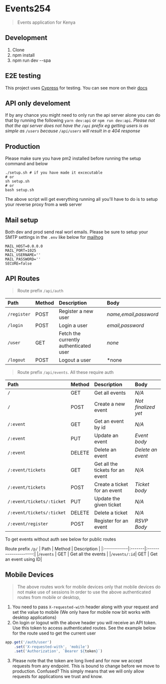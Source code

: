 # Events254
> Events application for Kenya

## Development 
1. Clone
2. npm install
3. npm run dev --spa

## E2E testing
This project uses [Cypress](https://cypress.io) for testing. You can see more on their [docs](https://docs.cypress.io)

## API only develoment
If by any chance you might need to only run the api server alone you can do that by running the following
`yarn dev:api` or `npm run dev:api`.
 *Please not that the api server does not have the `/api` prefix eg getting users is as simple as `/users` because `/api/users` will result in a 404 response*

## Production
Please make sure you have pm2 installed before running the setup command and below
```shell
./setup.sh # if you have made it excecutable
# or
sh setup.sh
# or
bash setup.sh
```
The above script will get everything running all you'll have to do is to setup your reverse proxy from a web server

## Mail setup
Both dev and prod send real worl emails. Please be sure to setup your SMTP settings in the `.env` like below for [mailhog](https://github.com/mailhog)
```
MAIL_HOST=0.0.0.0
MAIL_PORT=1025
MAIL_USERNAME=''
MAIL_PASSWORD=''
SECURE=false

```

## API Routes
> Route prefix `/api/auth`

| Path       | Method | Description                            | Body                |
|:-----------|:-------|:---------------------------------------|:--------------------|
|`/register` | POST   | Register a new user                    |*name,email,password*|
|`/login`    | POST   | Login a user                           |*email,password*     |
|`/user`     | GET    | Fetch the currently authenticated user |*none*               |
|`/logout`   | POST   | Logout a user                          |*none                |

> Route prefix `/api/events`. All these require auth

| Path                      | Method | Description                      | Body                |
|:--------------------------|:-------|:---------------------------------|:--------------------|
|`/`                        | GET    | Get all events                   | *N/A*               |
|`/`                        | POST   | Create a new event               | *Not finalized yet* |
|`/:event`                  | GET    | Get an event by id               | *N/A*               |
|`/:event`                  | PUT    | Update an event                  | *Event body*        |
|`/:event`                  | DELETE | Delete an event                  | *Delete an event*   |
|`/:event/tickets`          | GET    | Get all the tickets for an event | *N/A*               |
|`/:event/tickets`          | POST   | Create a ticket for an event     | *Ticket body*       |
|`/:event/tickets/:ticket`  | PUT    | Update the given ticket          | *N/A*               |
|`/:event/tickets/:ticket`  | DELETE | Delete a ticket                  | *N/A*               |
|`/:event/register`         | POST   | Register for an event            | *RSVP Body*         |


To get events without auth see below for public routes

Route prefix `/p/`
| Path        | Method | Description          |
|:------------|:-------|:--------------------:|
|`/events`    | GET    | Get all the events   |
|`/events/:id`| GET    | Get an event using ID|

## Mobile Devices
> The above routes work for mobile devices only that mobile devices do not make use of sessions
In order to use the above authenticated routes from mobile or desktop,
1. You need to pass `X-requested-with` header along with your request and set the value to mobile (We only have for mobile now bit works with desktop applications)
2. On login or logout with the above header you will receive an API token. Use this token to access authenticated routes. See the example below for the route used to get the current user
```javascript
app.get('/auth/user')
    .set('X-requested-with', 'mobile')
    .set('Authorization', `Bearer ${token}`)
```
3. Please note that the token are long lived and for now we accept requests from any endpoint. This is bound to change before we move to production. Confused? This simply means that we will only allow requests for applications we trust and know.
